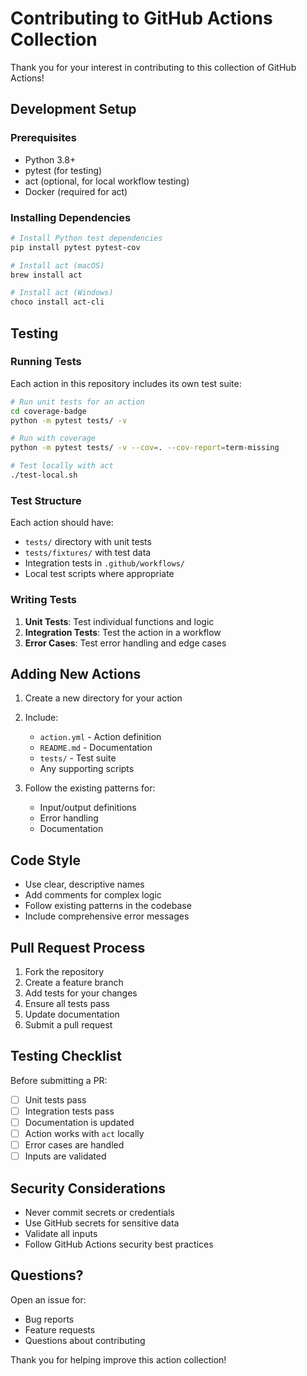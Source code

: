 # Contributing to GitHub Actions Collection

Thank you for your interest in contributing to this collection of GitHub Actions!

## Development Setup

### Prerequisites

- Python 3.8+
- pytest (for testing)
- act (optional, for local workflow testing)
- Docker (required for act)

### Installing Dependencies

```bash
# Install Python test dependencies
pip install pytest pytest-cov

# Install act (macOS)
brew install act

# Install act (Windows)
choco install act-cli
```

## Testing

### Running Tests

Each action in this repository includes its own test suite:

```bash
# Run unit tests for an action
cd coverage-badge
python -m pytest tests/ -v

# Run with coverage
python -m pytest tests/ -v --cov=. --cov-report=term-missing

# Test locally with act
./test-local.sh
```

### Test Structure

Each action should have:
- `tests/` directory with unit tests
- `tests/fixtures/` with test data
- Integration tests in `.github/workflows/`
- Local test scripts where appropriate

### Writing Tests

1. **Unit Tests**: Test individual functions and logic
2. **Integration Tests**: Test the action in a workflow
3. **Error Cases**: Test error handling and edge cases

## Adding New Actions

1. Create a new directory for your action
2. Include:
   - `action.yml` - Action definition
   - `README.md` - Documentation
   - `tests/` - Test suite
   - Any supporting scripts

3. Follow the existing patterns for:
   - Input/output definitions
   - Error handling
   - Documentation

## Code Style

- Use clear, descriptive names
- Add comments for complex logic
- Follow existing patterns in the codebase
- Include comprehensive error messages

## Pull Request Process

1. Fork the repository
2. Create a feature branch
3. Add tests for your changes
4. Ensure all tests pass
5. Update documentation
6. Submit a pull request

## Testing Checklist

Before submitting a PR:

- [ ] Unit tests pass
- [ ] Integration tests pass
- [ ] Documentation is updated
- [ ] Action works with `act` locally
- [ ] Error cases are handled
- [ ] Inputs are validated

## Security Considerations

- Never commit secrets or credentials
- Use GitHub secrets for sensitive data
- Validate all inputs
- Follow GitHub Actions security best practices

## Questions?

Open an issue for:
- Bug reports
- Feature requests
- Questions about contributing

Thank you for helping improve this action collection!
